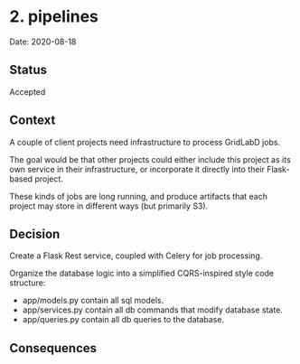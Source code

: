 # 2. pipelines

Date: 2020-08-18

## Status

Accepted

## Context

A couple of client projects need infrastructure to process GridLabD jobs.

The goal would be that other projects could either include this project as its
own service in their infrastructure, or incorporate it directly into their
Flask-based project.

These kinds of jobs are long running, and produce artifacts that each project
may store in different ways (but primarily S3).

## Decision

Create a Flask Rest service, coupled with Celery for job processing.

Organize the database logic into a simplified CQRS-inspired style code structure:
 * app/models.py contain all sql models.
 * app/services.py contain all db commands that modify database state.
 * app/queries.py contain all db queries to the database.


## Consequences

